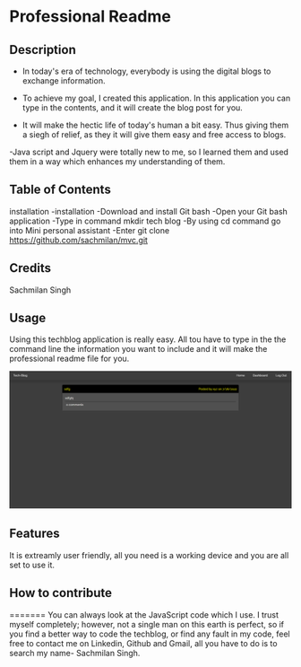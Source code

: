 # Professional Readme

## Description

-  In today's era of technology, everybody is using the digital blogs to exchange information.

- To achieve my goal, I created this application. In this application you can type in the contents, and it will create the blog post for you.

- It will make the hectic life of today's human a bit easy. Thus giving them a siegh of relief, as they it will give them easy and free access to blogs.

-Java script and Jquery were totally new to me, so I learned them and used them in a way which enhances my understanding of them.

## Table of Contents

installation
-installation
-Download and install Git bash
-Open your Git bash application
-Type in command mkdir tech blog
-By using cd command go into Mini personal assistant
-Enter git clone https://github.com/sachmilan/mvc.git

## Credits

Sachmilan Singh

## Usage

Using this techblog application is really easy. All tou have to type in the the command line the information you want to include and it will make the professional readme file for you.


![alt text](assets/images/screenshot.png)


## Features

It is extreamly user friendly, all you need is a working device and you are all set to use it. 

## How to contribute


=======
You can always look at the JavaScript code which I use. I trust myself completely; however, not a single man on this earth is perfect, so if you find a better way to code the techblog, or find any fault in my code, feel free to contact me on Linkedin, Github and Gmail, all you have to do is to search my name- Sachmilan Singh.
